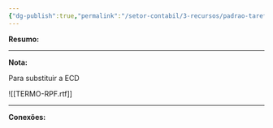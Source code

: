 ```yaml
---
{"dg-publish":true,"permalink":"/setor-contabil/3-recursos/padrao-tarefas/ecd-e-ecf/","dgPassFrontmatter":true,"created":"2025-07-01T11:50:08.229-03:00","updated":"2025-07-15T14:08:29.538-03:00"}
---
```


**Resumo:** 


---

**Nota:**

Para substituir a ECD

![[TERMO-RPF.rtf]]


---

**Conexões:**